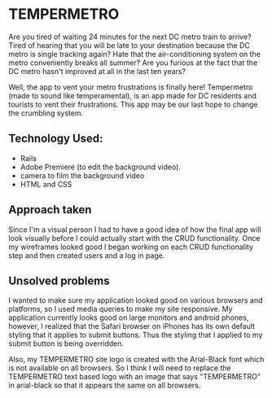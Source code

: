 # TEMPERMETRO

Are you tired of waiting 24 minutes for the next DC metro train to arrive? Tired of hearing that you will be late to your destination because the DC metro is single tracking again? Hate that the air-conditioning system on the metro conveniently breaks all summer? Are you furious at the fact that the DC metro hasn't improved at all in the last ten years?

Well, the app to vent your metro frustrations is finally here! Tempermetro (made to sound like temperamental), is an app made for DC residents and tourists to vent their frustrations. This app may be our last hope to change the crumbling system.

## Technology Used:
+ Rails
+ Adobe Premiere (to edit the background video).
+ camera to film the background video
+ HTML and CSS

## Approach taken
Since I'm a visual person I had to have a good idea of how the final app will look visually before I could actually start with the CRUD functionality. Once my wireframes looked good I began working on each CRUD functionality step and then created users and a log in page.

## Unsolved problems

I wanted to make sure my application looked good on various browsers and platforms, so I used media queries to make my site responsive. My application currently looks good on large monitors and android phones, however, I realized that the Safari browser on iPhones has its own default styling that it applies to submit buttons. Thus the styling that I applied to my submit button is being overridden.

Also, my TEMPERMETRO site logo is created with the Arial-Black font which is not available on all browsers. So I think I will need to replace the TEMPERMETRO text based logo with an image that says "TEMPERMETRO" in arial-black so that it appears the same on all browsers.
